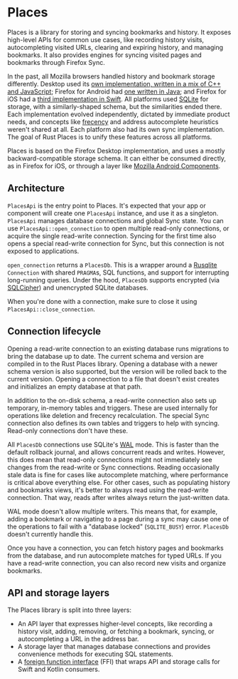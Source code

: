 # Places

Places is a library for storing and syncing bookmarks and history. It exposes high-level APIs for common use cases, like recording history visits, autocompleting visited URLs, clearing and expiring history, and managing bookmarks. It also provides engines for syncing visited pages and bookmarks through Firefox Sync.

In the past, all Mozilla browsers handled history and bookmark storage differently. Desktop used its [own implementation, written in a mix of C++ and JavaScript](https://developer.mozilla.org/en-US/docs/Mozilla/Tech/Places); Firefox for Android had [one written in Java](https://searchfox.org/mozilla-central/rev/f1c7ba91fad60bfea184006f3728dd6ac48c8e56/mobile/android/base/java/org/mozilla/gecko/db/BrowserDB.java); and Firefox for iOS had a [third implementation in Swift](https://github.com/mozilla-mobile/firefox-ios/blob/ceb3cc9f0cc1ad8a90ad465b8c74a855121f319d/Storage/SQL/BrowserSchema.swift). All platforms used [SQLite](https://sqlite.org/) for storage, with a similarly-shaped schema, but the similarities ended there. Each implementation evolved independently, dictated by immediate product needs, and concepts like [frecency](https://developer.mozilla.org/en-US/docs/Mozilla/Tech/Places/Frecency_algorithm) and address autocomplete heuristics weren't shared at all. Each platform also had its own sync implementation. The goal of Rust Places is to unify these features across all platforms.

Places is based on the Firefox Desktop implementation, and uses a mostly backward-compatible storage schema. It can either be consumed directly, as in Firefox for iOS, or through a layer like [Mozilla Android Components](https://mozac.org/).

## Architecture

`PlacesApi` is the entry point to Places. It's expected that your app or component will create one `PlacesApi` instance, and use it as a singleton. `PlacesApi` manages database connections and global Sync state. You can use `PlacesApi::open_connection` to open multiple read-only connections, or acquire the single read-write connection. Syncing for the first time also opens a special read-write connection for Sync, but this connection is not exposed to applications.

`open_connection` returns a `PlacesDb`. This is a wrapper around a [Rusqlite](https://docs.rs/rusqlite) `Connection` with shared `PRAGMA`s, SQL functions, and support for interrupting long-running queries. Under the hood, `PlacesDb` supports encrypted (via [SQLCipher](https://www.zetetic.net/sqlcipher/)) and unencrypted SQLite databases.

When you're done with a connection, make sure to close it using `PlacesApi::close_connection`.

## Connection lifecycle

Opening a read-write connection to an existing database runs migrations to bring the database up to date. The current schema and version are compiled in to the Rust Places library. Opening a database with a newer schema version is also supported, but the version will be rolled back to the current version. Opening a connection to a file that doesn't exist creates and initializes an empty database at that path.

In addition to the on-disk schema, a read-write connection also sets up temporary, in-memory tables and triggers. These are used internally for operations like deletion and frecency recalculation. The special Sync connection also defines its own tables and triggers to help with syncing. Read-only connections don't have these.

All `PlacesDb` connections use SQLite's [WAL](https://sqlite.org/wal.html) mode. This is faster than the default rollback journal, and allows concurrent reads and writes. However, this does mean that read-only connections might not immediately see changes from the read-write or Sync connections. Reading occasionally stale data is fine for cases like autocomplete matching, where performance is critical above everything else. For other cases, such as populating history and bookmarks views, it's better to always read using the read-write connection. That way, reads after writes always return the just-written data.

WAL mode doesn't allow multiple writers. This means that, for example, adding a bookmark or navigating to a page during a sync may cause one of the operations to fail with a "database locked" (`SQLITE_BUSY`) error. `PlacesDb` doesn't currently handle this.

Once you have a connection, you can fetch history pages and bookmarks from the database, and run autocomplete matches for typed URLs. If you have a read-write connection, you can also record new visits and organize bookmarks.

## API and storage layers

The Places library is split into three layers:

* An API layer that expresses higher-level concepts, like recording a history visit, adding, removing, or fetching a bookmark, syncing, or autocompleting a URL in the address bar.
* A storage layer that manages database connections and provides convenience methods for executing SQL statements.
* A [foreign function interface](https://docs.rs/ffi-support) (FFI) that wraps API and storage calls for Swift and Kotlin consumers.
